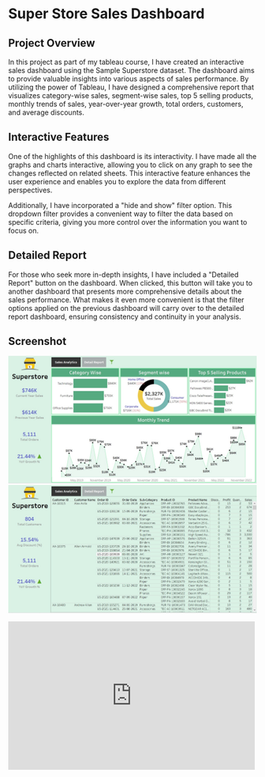 # Super Store Sales Dashboard

## Project Overview
In this project as part of my tableau course, I have created an interactive sales dashboard using the Sample Superstore dataset. The dashboard aims to provide valuable insights into various aspects of sales performance. By utilizing the power of Tableau, I have designed a comprehensive report that visualizes category-wise sales, segment-wise sales, top 5 selling products, monthly trends of sales, year-over-year growth, total orders, customers, and average discounts.

## Interactive Features
One of the highlights of this dashboard is its interactivity. I have made all the graphs and charts interactive, allowing you to click on any graph to see the changes reflected on related sheets. This interactive feature enhances the user experience and enables you to explore the data from different perspectives.

Additionally, I have incorporated a "hide and show" filter option. This dropdown filter provides a convenient way to filter the data based on specific criteria, giving you more control over the information you want to focus on.

## Detailed Report
For those who seek more in-depth insights, I have included a "Detailed Report" button on the dashboard. When clicked, this button will take you to another dashboard that presents more comprehensive details about the sales performance. What makes it even more convenient is that the filter options applied on the previous dashboard will carry over to the detailed report dashboard, ensuring consistency and continuity in your analysis.


## Screenshot

![](Images/Sales%202.jpg)
![](Images/Details%202.jpg)



<embed src="https://public.tableau.com/views/Assignments_16902988926760/Dashboard1-SalesAnalytics?:language=en-US&:display_count=n&:origin=viz_share_link" style="width:500px; height: 300px;">


